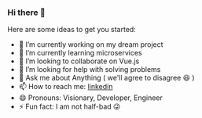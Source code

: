 ### Hi there 👋


Here are some ideas to get you started:

- 🔭   I’m currently working on my dream project
- 🌱   I’m currently learning microservices
- 👯   I’m looking to collaborate on Vue.js
- 🤔   I’m looking for help with solving problems
- 💬   Ask me about Anything ( we'll agree to disagree 😆 )
- 📫   How to reach me: [linkedin](https://www.linkedin.com/in/alimirayman/)
- 😄   Pronouns: Visionary, Developer, Engineer
- ⚡    Fun fact: I am not half-bad  😜
